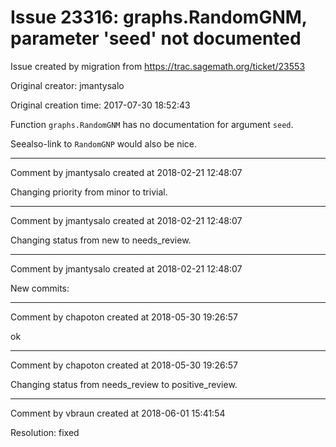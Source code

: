 # Issue 23316: graphs.RandomGNM, parameter 'seed' not documented

Issue created by migration from https://trac.sagemath.org/ticket/23553

Original creator: jmantysalo

Original creation time: 2017-07-30 18:52:43

Function `graphs.RandomGNM` has no documentation for argument `seed`.

Seealso-link to `RandomGNP` would also be nice.


---

Comment by jmantysalo created at 2018-02-21 12:48:07

Changing priority from minor to trivial.


---

Comment by jmantysalo created at 2018-02-21 12:48:07

Changing status from new to needs_review.


---

Comment by jmantysalo created at 2018-02-21 12:48:07

New commits:


---

Comment by chapoton created at 2018-05-30 19:26:57

ok


---

Comment by chapoton created at 2018-05-30 19:26:57

Changing status from needs_review to positive_review.


---

Comment by vbraun created at 2018-06-01 15:41:54

Resolution: fixed
